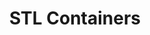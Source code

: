 ---
title: STL Containers
permalink: /notes/08/heap/
toc: true
toc_label: "Table of Contents"
toc_icon: "cog"
---